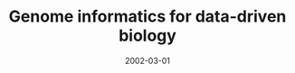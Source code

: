 ---
title: "Genome informatics for data-driven biology"
collection: publications
permalink: /publications/2002-03-01-Genome-informatics-for-data-driven-biology
date: 2002-03-01
paperurl: 'https://doi.org/10.1186/gb-2002-3-4-reports4010'
citation: 'K.&nbsp;Nakai, &amp; J.-P. Vert.
Genome informatics for data-driven biology.
<em>Genome Biol.</em>, 3:reports4010.1, 2002.'
---